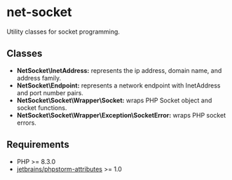 # net-socket

Utility classes for socket programming.

## Classes

- **NetSocket\InetAddress:** represents the ip address, domain name, and address family.
- **NetSocket\Endpoint:** represents a network endpoint with InetAddress and port number pairs.
- **NetSocket\Socket\Wrapper\Socket:** wraps PHP Socket object and socket functions.
- **NetSocket\Socket\Wrapper\Exception\SocketError:** wraps PHP socket errors.

## Requirements

- PHP >= 8.3.0
- <a href="https://github.com/jetbrains/phpstorm-attributes">jetbrains/phpstorm-attributes</a> >= 1.0